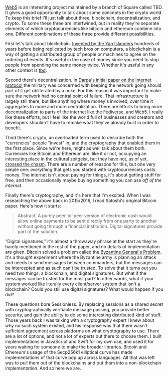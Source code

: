 [Web5](https://github.com/TBD54566975/web5-js) is an interesting project maintained by a branch of Square called TBD. It gives a good opportunity to talk about some concepts in the crypto world. To keep this brief I'll just talk about three, blockchain, decentralization, and crypto. To some these three are intertwined, but in reality they're separate elements of which cryptocurrencies like bitcoin and ethereum combine into one. Different combinations of these three provide different possibilities.

First let's talk about blockchain. [Invented by the Yap Islanders](https://www.npr.org/sections/money/2011/02/15/131934618/the-island-of-stone-money) hundreds of years before being replicated by tech bros on computers, a blockchain is a way of getting a distributed group of people or machines to agree on the ordering of events. It's useful in the case of money since you need to stop people from spending the same money twice. Whether it's useful in any other context is [tbd](https://www.web3isgoinggreat.com).

Second there's decentralization. In [Darpa's initial paper on the internet protocol](http://nms.lcs.mit.edu/6829-papers/darpa-internet.pdf) the military was concerned with keeping the network going should part of it get obliterated by a nuke. For this reason it was important to make sure the network had no central point of failure. That infrastructure is largely still there, but like anything where money's involved, over time it aggregates to more and more centralization. There are efforts to bring more decentralization to parts of the internet like the [Fediverse](https://en.wikipedia.org/wiki/Fediverse), and [Web5](https://github.com/TBD54566975/web5-js). I really like these efforts, but I feel like the world full of businesses and creators and developers shouldn't have to remake what they've already built in order to benefit.

Third there's crypto, an overloaded term used to describe both the "currencies" people "invest" in, and the cryptography that enabled them in the first place. Since we're here, might as well talk about them both. Currencies like Bitcoin and Ethereum are, like it or not, occupying an interesting place in the cultural zeitgeist, but they have not, as of yet, [crossed the chasm](https://en.wikipedia.org/wiki/Crossing_the_Chasm). There are a number of reasons for this, but one very simple one: _everything_ that gets you started with cryptocurrencies costs money. The internet isn't about paying for things, it's about getting stuff for free, and then occasionally maybe buying something you can use _off of the internet_. 
 
Finally there's cryptography, and it's here that I'm excited. When I was researching the above back in 2015/2016, I read Satoshi's original Bitcoin paper. Here's how it starts:

> Abstract. A purely peer-to-peer version of electronic cash would allow online payments to be sent directly from one party to another without going through a financial institution. Digital signatures provide part of the solution...

"Digital signatures," it's almost a throwaway phrase at the start as they're barely mentioned in the rest of the paper, and no details of implementation are given. Bitcoin solved a problem called the [Byzantine General's Problem](https://lamport.azurewebsites.net/pubs/byz.pdf). It's a thought experiment where the Byzantine army is planning an attack and needs to send messages between commanders, but the messages can be intercepted and as such can't be trusted. To solve that it turns out you need two things: a blockchain, and digital signatures. But what if the messages can be trusted for the most part? In other words, what if your system worked like literally every client/server system that isn't a blockchain? Could you still use digital signatures? What would happen if you did?

These questions bore Sessionless. By replacing sessions as a shared secret with cryptographically verifiable message passing, you provide better security, and gain the ability to do some interesting distributed kind of stuff. Those years back I was talking with a cryptography expert I knew about why no such system existed, and his response was that there wasn't sufficient agreement across platforms on what cryptography to use. There are a lot of options, and not a lot of experts out there to choose them. I built implementations in JavaScript and Swift for my own use, and used it for years waiting for someone to make the broader libraries. Bitcoin and Ethereum's usage of the Secp256k1 elliptical curve has made implementations of that curve pop up across languages. All that was left was to pull them out of the blockchains and put them into a non-blockchain implementation. And so here we are.

